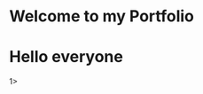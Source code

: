 <!doctype html>
<html lang="eng">
    <head>
        <meta charset="UTF-8">
        <title>MY PORTFOLIO</title>
    </head>
    <body>
        <h1>Welcome to my Portfolio</h1>
        <H1>Hello everyone</H1>1>
    </body>
</html>
